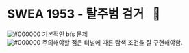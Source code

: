 # SWEA 1953 - 탈주범 검거 &nbsp; :large_blue_circle:  
![#000000](https://placehold.it/15/000000/000000?text=+) 기본적인 bfs 문제  
![#000000](https://placehold.it/15/000000/000000?text=+) 주의해야할 점은 터널에 따른 탐색 조건을 잘 구현해야함.  
